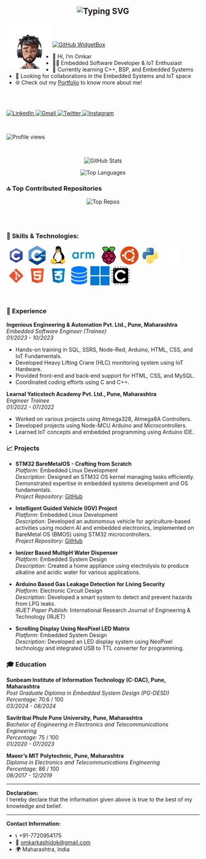<h2 align="center">
  <img src="https://readme-typing-svg.demolab.com?font=Fira+Code&pause=1000&color=9B72FF&center=true&vCenter=true&width=435&lines=Learning%2C+Living%2C+and+Leveling+up." alt="Typing SVG" />
</h2>

<a href="https://omkar7637.github.io/" align="left">
  <img align="left" width="120" alt="Omkar's profile picture" src="https://github.com/Omkar7637/PORTFOLIO/raw/main/src/png/nav-avatar.png">
</a>
<br><br>

[![GitHub WidgetBox](https://github-widgetbox.vercel.app/api/profile?username=Omkar7637&data=followers,repositories,stars,commits&theme=darkmode)](https://github.com/Omkar7637)

<ul align="left">
  <li>👋 Hi, I’m Omkar</li>
  <li>👨‍💻 Embedded Software Developer & IoT Enthusiast</li>
  <li>📖 Currently learning C++, BSP, and Embedded Systems</li>
  <li>💞 Looking for collaborations in the Embedded Systems and IoT space</li>
  <li>🌐 Check out my <a href="https://omkar7637.github.io/PORTFOLIO" target="_blank">Portfolio</a> to know more about me!</li>
</ul>

<br><br>

<p align="left">
  <a href="https://www.linkedin.com/in/omkar-kashid-728072222/" target="_blank">
    <img src="https://github.com/vinodjangid07/vinodjangid07/assets/86096184/2282dd88-2225-45aa-992a-bec8fde0e788" alt="LinkedIn" height="50" >
  </a>
  <a href="mailto:omkarkashidok@gmail.com" target="_blank">
    <img src="https://github.com/vinodjangid07/vinodjangid07/assets/86096184/cbe4890a-aac0-465c-ba24-33458e9f8881" alt="Gmail" height="50" title="Gmail">
  </a>
  <a href="https://twitter.com/Omkarkashid7637" target="_blank">
    <img src="https://github.com/vinodjangid07/vinodjangid07/assets/86096184/80ca6f4f-01a3-40db-a50f-77bde71f13ad" alt="Twitter" height="50" title="Twitter">
  </a>
  <a href="https://www.instagram.com/omkar_kashid_7637/" target="_blank">
    <img src="https://github.com/vinodjangid07/vinodjangid07/assets/86096184/1de75b52-f87e-4394-975f-755b198d3536" alt="Instagram" height="50" title="Instagram">
  </a>
</p>

<br>

<p align="left">
  <img src="https://komarev.com/ghpvc/?username=Omkar7637&color=blueviolet" alt="Profile views">
</p>

<br>

<p align="center">
  <img src="https://github-readme-stats.vercel.app/api?username=Omkar7637&theme=dark&hide_border=false&include_all_commits=false&count_private=false" alt="GitHub Stats">
</p>

<p align="center">
  <img src="https://github-readme-stats.vercel.app/api/top-langs/?username=Omkar7637&theme=dark&hide_border=false&include_all_commits=false&count_private=false&layout=compact" alt="Top Languages">
</p>

### 🔝 Top Contributed Repositories
<p align="center">
  <img src="https://github-contributor-stats.vercel.app/api?username=Omkar7637&limit=5&theme=dark&combine_all_yearly_contributions=true" alt="Top Repos">
</p>

<br><br>

### 🔧 Skills & Technologies:
<p align="left">
  <img src="https://github.com/Omkar7637/PORTFOLIO/raw/main/src/png/clogo.png" alt="C" height="50" title="C">
  <img src="https://github.com/Omkar7637/PORTFOLIO/raw/main/src/png/C++%20(CPlusPlus).png" alt="C++" height="50" title="C++">
  <img src="https://github.com/Omkar7637/PORTFOLIO/raw/main/src/png/Linux.png" alt="Linux" height="50" title="Linux">
  <img src="https://github.com/Omkar7637/PORTFOLIO/raw/main/src/png/Arm_Holdings-Logo.wine.png" alt="Arm Cortex-M" height="50" title="Arm Cortex-M">
  <img src="https://github.com/Omkar7637/PORTFOLIO/raw/main/src/png/Raspberry%20Pi.png" alt="Raspberry Pi" height="50" title="Raspberry Pi">
  <img src="https://github.com/Omkar7637/PORTFOLIO/raw/main/src/png/Ubuntu.png" alt="Ubuntu" height="50" title="Ubuntu">
  <img src="https://github.com/Omkar7637/PORTFOLIO/raw/main/src/png/Python.png" alt="Python" height="50" title="Python">
  <img src="https://github.com/Omkar7637/PORTFOLIO/raw/main/src/png/githublogo.png" alt="GitHub" height="50" title="GitHub">
  <img src="https://github.com/Omkar7637/PORTFOLIO/raw/main/src/png/gitlogo.png" alt="Git" height="50" title="Git">
  <img src="https://github.com/Omkar7637/PORTFOLIO/raw/main/src/png/htmllogo.png" alt="HTML" height="50" title="HTML">
  <img src="https://github.com/Omkar7637/PORTFOLIO/raw/main/src/png/csslogo.png" alt="CSS" height="50" title="CSS">
  <img src="https://github.com/Omkar7637/PORTFOLIO/raw/main/src/png/sql.png" alt="SQL" height="50" title="SQL">
  <img src="https://github.com/Omkar7637/PORTFOLIO/raw/main/src/png/Windows%2011.png" alt="Windows" height="50" title="Windows">
  <img src="https://github.com/Omkar7637/PORTFOLIO/raw/main/src/png/Embedded%20C.png" alt="Embedded C" height="50" title="Embedded C">
</p>

<br>

### 📄 Experience

**Ingenious Engineering & Automation Pvt. Ltd., Pune, Maharashtra**  
*Embedded Software Engineer (Trainee)*  
*01/2023 - 10/2023*  
- Hands-on training in SQL, SSRS, Node-Red, Arduino, HTML, CSS, and IoT Fundamentals.
- Developed Heavy Lifting Crane (HLC) monitoring system using IoT Hardware.
- Provided front-end and back-end support for HTML, CSS, and MySQL.
- Coordinated coding efforts using C and C++.

**Learnal Yaticstech Academy Pvt. Ltd., Pune, Maharashtra**  
*Engineer Trainee*  
*01/2022 - 07/2022*  
- Worked on various projects using Atmega328, Atmega8A Controllers.
- Developed projects using Node-MCU Arduino and Microcontrollers.
- Learned IoT concepts and embedded programming using Arduino IDE.

### 📈 Projects

- **STM32 BareMetalOS - Crafting from Scratch**  
  *Platform:* Embedded Linux Development  
  *Description:* Designed an STM32 OS kernel managing tasks efficiently. Demonstrated expertise in embedded systems development and OS fundamentals.  
  *Project Repository:* [GitHub](https://github.com/Omkar7637/STM32-BareMetalOS-Crafting-from-Scratch)

- **Intelligent Guided Vehicle (IGV) Project**  
  *Platform:* Embedded Linux Development  
  *Description:* Developed an autonomous vehicle for agriculture-based activities using modern AI and embedded electronics, implemented on BareMetal OS (BMOS) using STM32 microcontrollers.  
  *Project Repository:* [GitHub](https://github.com/Omkar7637/Intelligent_Guided_Vehicle_IGV_on_BareMetalOS)

- **Ionizer Based MultipH Water Dispenser**  
  *Platform:* Embedded System Design  
  *Description:* Created a home appliance using electrolysis to produce alkaline and acidic water for various applications.

- **Arduino Based Gas Leakage Detection for Living Security**  
  *Platform:* Electronic Circuit Design  
  *Description:* Developed a smart system to detect and prevent hazards from LPG leaks.  
  *IRJET Paper Publish:* International Research Journal of Engineering & Technology (IRJET)

- **Scrolling Display Using NeoPixel LED Matrix**  
  *Platform:* Embedded System Design  
  *Description:* Developed an LED display system using NeoPixel technology and integrated USB to TTL converter for programming.

### 🎓 Education

**Sunbeam Institute of Information Technology (C-DAC), Pune, Maharashtra**  
*Post Graduate Diploma in Embedded System Design (PG-DESD)*  
*Percentage:* 70.6 / 100  
*03/2024 - 08/2024*

**Savitribai Phule Pune University, Pune, Maharashtra**  
*Bachelor of Engineering in Electronics and Telecommunications Engineering*  
*Percentage:* 75 / 100  
*01/2020 - 07/2023*

**Maeer’s MIT Polytechnic, Pune, Maharashtra**  
*Diploma in Electronics and Telecommunications Engineering*  
*Percentage:* 86 / 100  
*08/2017 - 12/2019*

---

**Declaration:**  
I hereby declare that the information given above is true to the best of my knowledge and belief.

---

**Contact Information:**  
- 📞 +91-7720954175  
- 📧 omkarkashidok@gmail.com  
- 🌍 Maharashtra, India  
